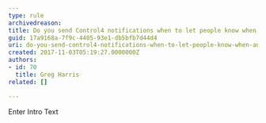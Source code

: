 ```yaml
---
type: rule
archivedreason: 
title: Do you send Control4 notifications when to let people know when an Alarm is triggered?
guid: 17a9168a-7f9c-4405-93e1-db5bfb7d44d4
uri: do-you-send-control4-notifications-when-to-let-people-know-when-an-alarm-is-triggered
created: 2017-11-03T05:19:27.0000000Z
authors:
- id: 70
  title: Greg Harris
related: []

---
```



Enter Intro Text<br>
<br><excerpt class='endintro'></excerpt><br>



